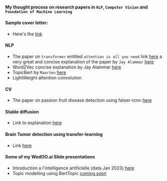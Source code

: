 #### My thought process on research papers in `NLP`, `Computer Vision` and `Foundation of Machine Learning`
#### Sample cover letter:

- Here's the [link](https://github.com/acecreamu/ai-residency)


#### NLP

- The paper on `transformer` entitled `attention is all you need` link [here](https://arxiv.org/abs/1706.03762) a very great and concise explanation of the paper by `Jay Alammar` [here](https://jalammar.github.io/illustrated-transformer/)
- Word2Vec concise explanation by Jay Alammar [here](https://jalammar.github.io/illustrated-word2vec/)
- TopicBert by `Maarten` [here](https://paperswithcode.com/paper/bertopic-neural-topic-modeling-with-a-class/review/)
- LightWeight attention convolution 

#### CV

- The paper on passion fruit disease detection using fatser-rcnn [here](https://www.linkedin.com/posts/allassan-nken_makerere-passion-fruits-disease-detection-activity-6926294850124316672-xvWk?utm_source=share&utm_medium=member_desktop)

#### Stable diffusion

- Link to explanation [here](https://jalammar.github.io/illustrated-stable-diffusion/)

#### Brain Tumor detection using transfer-learning

- Link [here](https://www.kaggle.com/code/brsdincer/brain-tumor-prediction-new-data-full-explanation)

#### Some of my WedOO.ai Slide presentations

- Introduction a l'intelligence artificielle (data Jan 2023) [here](https://docs.google.com/presentation/d/1Karl8TdZ0DQjUfCLxOpfK4rk5uAxIssihVwOZMvGzIQ/edit?usp=sharing)
- Topic modelling using BertTopic [coming soon](https://)



